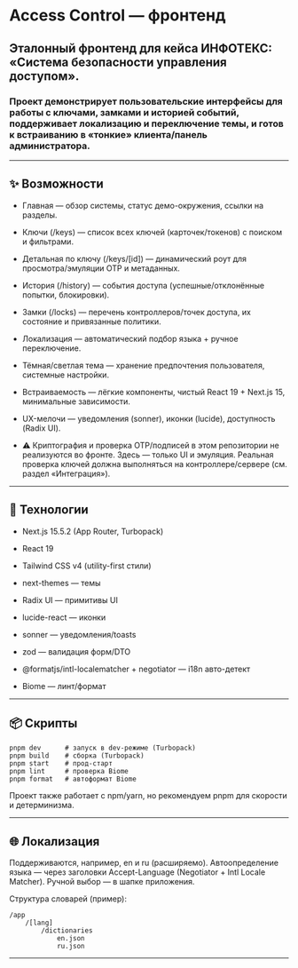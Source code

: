 # Access Control — фронтенд

## Эталонный фронтенд для кейса ИНФОТЕКС: «Система безопасности управления доступом».
### Проект демонстрирует пользовательские интерфейсы для работы с ключами, замками и историей событий, поддерживает локализацию и переключение темы, и готов к встраиванию в «тонкие» клиента/панель администратора.

---

## ✨ Возможности

* Главная — обзор системы, статус демо-окружения, ссылки на разделы.

* Ключи (/keys) — список всех ключей (карточек/токенов) с поиском и фильтрами.

* Детальная по ключу (/keys/[id]) — динамический роут для просмотра/эмуляции OTP и метаданных.

* История (/history) — события доступа (успешные/отклонённые попытки, блокировки).

* Замки (/locks) — перечень контроллеров/точек доступа, их состояние и привязанные политики.

* Локализация — автоматический подбор языка + ручное переключение.

* Тёмная/светлая тема — хранение предпочтения пользователя, системные настройки.

* Встраиваемость — лёгкие компоненты, чистый React 19 + Next.js 15, минимальные зависимости.

* UX-мелочи — уведомления (sonner), иконки (lucide), доступность (Radix UI).

* ⚠️ Криптография и проверка OTP/подписей в этом репозитории не реализуются во фронте. Здесь — только UI и эмуляция. Реальная проверка ключей должна выполняться на контроллере/сервере (см. раздел «Интеграция»).

---

## 🧰 Технологии

* Next.js 15.5.2 (App Router, Turbopack)

* React 19

* Tailwind CSS v4 (utility-first стили)

* next-themes — темы

* Radix UI — примитивы UI

* lucide-react — иконки

* sonner — уведомления/toasts

* zod — валидация форм/DTO

* @formatjs/intl-localematcher + negotiator — i18n авто-детект

* Biome — линт/формат

---

## 📦 Скрипты
````
pnpm dev      # запуск в dev-режиме (Turbopack)
pnpm build    # сборка (Turbopack)
pnpm start    # прод-старт
pnpm lint     # проверка Biome
pnpm format   # автоформат Biome
````

Проект также работает с npm/yarn, но рекомендуем pnpm для скорости и детерминизма.

---

## 🌐 Локализация

Поддерживаются, например, en и ru (расширяемо).
Автоопределение языка — через заголовки Accept-Language (Negotiator + Intl Locale Matcher).
Ручной выбор — в шапке приложения.

Структура словарей (пример):

````
/app
    /[lang]
        /dictionaries
            en.json
            ru.json
````

---